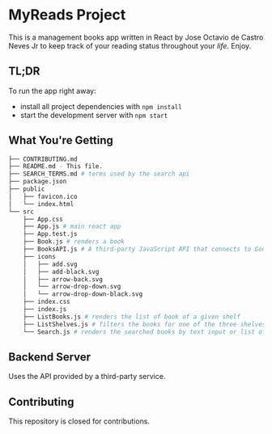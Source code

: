 # MyReads Project

This is a management books app written in React by Jose Octavio de Castro Neves Jr
to keep track of your reading status throughout your *life*. Enjoy.

## TL;DR

To run the app right away:

* install all project dependencies with `npm install`
* start the development server with `npm start`

## What You're Getting
```bash
├── CONTRIBUTING.md
├── README.md - This file.
├── SEARCH_TERMS.md # terms used by the search api
├── package.json
├── public
│   ├── favicon.ico
│   └── index.html
└── src
    ├── App.css
    ├── App.js # main react app
    ├── App.test.js
    ├── Book.js # renders a book
    ├── BooksAPI.js # A third-party JavaScript API that connects to Google Books
    ├── icons
    │   ├── add.svg
    │   ├── add-black.svg
    │   ├── arrow-back.svg    
    │   └── arrow-drop-down.svg
    │   └── arrow-drop-down-black.svg    
    ├── index.css
    ├── index.js
    ├── ListBooks.js # renders the list of book of a given shelf
    ├── ListShelves.js # filters the books for one of the three shelves
    └── Search.js # renders the searched books by text input or list of the terms
```

## Backend Server

Uses the API provided by a third-party service.

## Contributing

This repository is closed for contributions.

